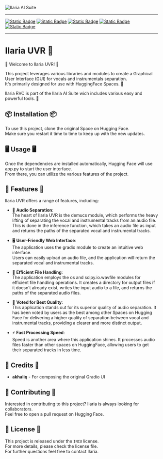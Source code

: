 ![Ilaria AI Suite](./ilariaaisuite.png)
***
[![Static Badge](https://img.shields.io/badge/%F0%9F%A4%97%20Hugging%20Face-Space-s?labelColor=YELLOW&color=FFEA00)](https://huggingface.co/spaces/TheStinger/Ilaria_UVR) [![Static Badge](https://img.shields.io/badge/%F0%9F%A4%97%20HF%20Space-Duplication-s?labelColor=YELLOW&color=FFEA00)](https://huggingface.co/spaces/TheStinger/Ilaria_UVR?duplicate=true) [![Static Badge](https://img.shields.io/badge/GitHub-Source%20Code-s?logo=GitHub)](https://github.com/TheStingerX/Ilaria-UVR) [![Static Badge](https://img.shields.io/badge/AI%20Hub-Discord%20Server-s?logo=Discord&color=%09%237289da)](https://discord.gg/aihub) [![Static Badge](https://img.shields.io/badge/Ko--Fi-s?logo=Ko-Fi&label=Support%20me%20on&labelColor=434b57&color=FF5E5B)](https://ko-fi.com/ilariaowo)
***
<p align="center">
  <h1>Ilaria UVR 💖</h1>
</p>

🎉 Welcome to Ilaria UVR! 🎉  
  
This project leverages various libraries and modules to create a Graphical User Interface (GUI) for vocals and instrumentals separation.  
It's primarily designed for use with HuggingFace Spaces. 🤗   

Ilaria RVC is part of the Ilaria AI Suite wich includes various easy and powerful tools. 💖

## 📦 Installation 📦

To use this project, clone the original Space on Hugging Face.  
Make sure you restart it time to time to keep up with the new updates.

## 🖥️ Usage 🖥️

Once the dependencies are installed automatically, Hugging Face will use app.py to start the user interface.  
From there, you can utilize the various features of the project.

## 🌟 Features 🌟

Ilaria UVR offers a range of features, including:

- 🎤 **Audio Separation**:  
The heart of Ilaria UVR is the demucs module, which performs the heavy lifting of separating the vocal and instrumental tracks from an audio file.  
This is done in the inference function, which takes an audio file as input and returns the paths of the separated vocal and instrumental tracks.

- 🖥️ **User-Friendly Web Interface**:  
The application uses the gradio module to create an intuitive web interface.  
Users can easily upload an audio file, and the application will return the separated vocal and instrumental tracks.

- 📂 **Efficient File Handling**:  
The application employs the os and scipy.io.wavfile modules for efficient file handling operations.
It creates a directory for output files if it doesn’t already exist, writes the input audio to a file, and returns the paths of the separated audio files.

- 🥇 **Voted for Best Quality**:  
This application stands out for its superior quality of audio separation.
It has been voted by users as the best among other Spaces on Hugging Face for delivering a higher quality of separation between vocal and instrumental tracks, providing a clearer and more distinct output.

- ⚡ **Fast Processing Speed**:  
Speed is another area where this application shines. It processes audio files faster than other spaces on HuggingFace, allowing users to get their separated tracks in less time.

## 🙏 Credits 🙏

- **akhaliq** - For composing the original Gradio UI

## 🤝 Contributing 🤝

Interested in contributing to this project? Ilaria is always looking for collaborators.  
Feel free to open a pull request on Hugging Face.

## 📄 License 📄

This project is released under the `INCU` license.  
For more details, please check the license file.  
For further questions feel free to contact Ilaria.
